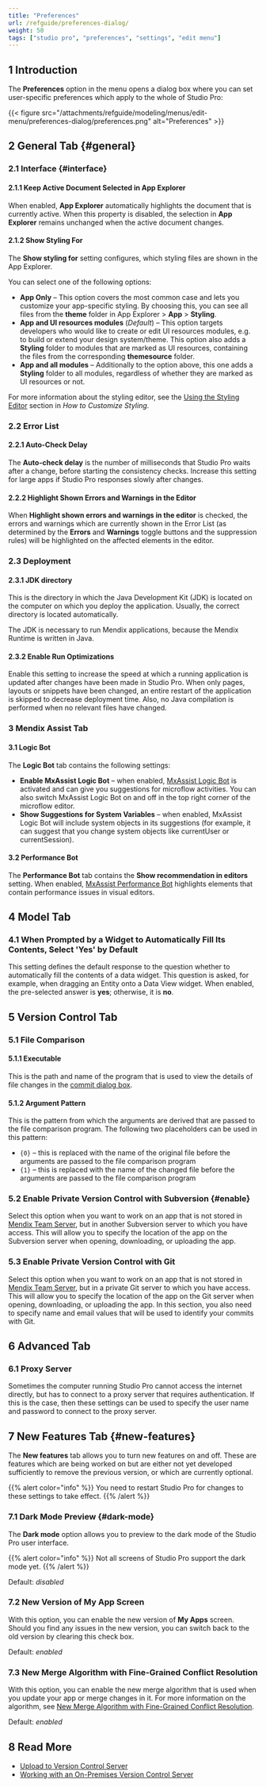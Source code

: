 ```yaml
---
title: "Preferences"
url: /refguide/preferences-dialog/
weight: 50
tags: ["studio pro", "preferences", "settings", "edit menu"]
---
```


## 1 Introduction

The **Preferences** option in the menu opens a dialog box where you can set user-specific preferences which apply to the whole of Studio Pro:

{{< figure src="/attachments/refguide/modeling/menus/edit-menu/preferences-dialog/preferences.png" alt="Preferences" >}}

## 2 General Tab {#general}

### 2.1 Interface {#interface}

#### 2.1.1 Keep Active Document Selected in App Explorer

When enabled, **App Explorer** automatically highlights the document that is currently active. When this property is disabled, the selection in **App Explorer** remains unchanged when the active document changes.

#### 2.1.2 Show Styling For

The **Show styling for** setting configures, which styling files are shown in the App Explorer. 

You can select one of the following options:

* **App Only** – This option covers the most common case and lets you customize your app-specific styling. By choosing this, you can see all files from the **theme** folder in App Explorer > **App** > **Styling**.
* **App and UI resources modules** (*Default*) – This option targets developers who would like to create or edit UI resources modules, e.g. to build or extend your design system/theme. This option also adds a **Styling** folder to modules that are marked as UI resources, containing the files from the corresponding **themesource** folder.
* **App and all modules** – Additionally to the option above, this one adds a **Styling** folder to all modules, regardless of whether they are marked as UI resources or not.

For more information about the styling editor, see the [Using the Styling Editor](/howto/front-end/customize-styling-new/#styling-editor) section in *How to Customize Styling*.

### 2.2 Error List

#### 2.2.1 Auto-Check Delay

The **Auto-check delay** is the number of milliseconds that Studio Pro waits after a change, before starting the consistency checks. Increase this setting for large apps if Studio Pro responses slowly after changes.

#### 2.2.2 Highlight Shown Errors and Warnings in the Editor

When **Highlight shown errors and warnings in the editor** is checked, the errors and warnings which are currently shown in the Error List (as determined by the **Errors** and **Warnings** toggle buttons and the suppression rules) will be highlighted on the affected elements in the editor.

### 2.3 Deployment

#### 2.3.1 JDK directory

This is the directory in which the Java Development Kit (JDK) is located on the computer on which you deploy the application. Usually, the correct directory is located automatically.

The JDK is necessary to run Mendix applications, because the Mendix Runtime is written in Java.

#### 2.3.2 Enable Run Optimizations

Enable this setting to increase the speed at which a running application is updated after changes have been made in Studio Pro. When only pages, layouts or snippets have been changed, an entire restart of the application is skipped to decrease deployment time. Also, no Java compilation is performed when no relevant files have changed.

### 3 Mendix Assist Tab

#### 3.1 Logic Bot

The **Logic Bot** tab contains the following settings:

* **Enable MxAssist Logic Bot** – when enabled, [MxAssist Logic Bot](/refguide/mx-assist-logic-bot/) is activated and can give you suggestions for microflow activities. You can also switch MxAssist Logic Bot on and off in the top right corner of the microflow editor.
* **Show Suggestions for System Variables** – when enabled, MxAssist Logic Bot will include system objects in its suggestions (for example, it can suggest that you change system objects like currentUser or currentSession).

#### 3.2 Performance Bot

The **Performance Bot** tab contains the **Show recommendation in editors** setting. When enabled, [MxAssist Performance Bot](/refguide/mx-assist-performance-bot/) highlights elements that contain performance issues in visual editors. 

## 4 Model Tab

### 4.1 When Prompted by a Widget to Automatically Fill Its Contents, Select 'Yes' by Default

This setting defines the default response to the question whether to automatically fill the contents of a data widget. This question is asked, for example, when dragging an Entity onto a Data View widget. When enabled, the pre-selected answer is **yes**; otherwise, it is **no**.

## 5 Version Control Tab

### 5.1 File Comparison

#### 5.1.1 Executable

This is the path and name of the program that is used to view the details of file changes in the [commit dialog box](/refguide/commit-dialog/).

#### 5.1.2 Argument Pattern

This is the pattern from which the arguments are derived that are passed to the file comparison program. The following two placeholders can be used in this pattern:

* `{0}` – this is replaced with the name of the original file before the arguments are passed to the file comparison program
* `{1}` – this is replaced with the name of the changed file before the arguments are passed to the file comparison program

### 5.2 Enable Private Version Control with Subversion {#enable}

Select this option when you want to work on an app that is not stored in [Mendix Team Server](/developerportal/collaborate/team-server/), but in another Subversion server to which you have access. This will allow you to specify the location of the app on the Subversion server when opening, downloading, or uploading the app.

### 5.3 Enable Private Version Control with Git 

Select this option when you want to work on an app that is not stored in [Mendix Team Server](/developerportal/collaborate/team-server/), but in a private Git server to which you have access. This will allow you to specify the location of the app on the Git server when opening, downloading, or uploading the app. In this section, you also need to specify name and email values that will be used to identify your commits with Git.

## 6 Advanced Tab

### 6.1 Proxy Server

Sometimes the computer running Studio Pro cannot access the internet directly, but has to connect to a proxy server that requires authentication. If this is the case, then these settings can be used to specify the user name and password to connect to the proxy server.

## 7 New Features Tab {#new-features}

The **New features** tab allows you to turn new features on and off. These are features which are being worked on but are either not yet developed sufficiently to remove the previous version, or which are currently optional.

{{% alert color="info" %}}
You need to restart Studio Pro for changes to these settings to take effect.
{{% /alert %}}

### 7.1 Dark Mode Preview {#dark-mode}

The **Dark mode** option allows you to preview to the dark mode of the Studio Pro user interface. 

{{% alert color="info" %}}
Not all screens of Studio Pro support the dark mode yet.
{{% /alert %}}

Default: *disabled*

### 7.2 New Version of My App Screen 

With this option, you can enable the new version of **My Apps** screen. Should you find any issues in the new version, you can switch back to the old version by clearing this check box.

Default: *enabled*

### 7.3 New Merge Algorithm with Fine-Grained Conflict Resolution

With this option, you can enable the new merge algorithm that is used when you update your app or merge changes in it. For more information on the algorithm, see [New Merge Algorithm with Fine-Grained Conflict Resolution](/refguide/new-merge-algorithm/).

Default: *enabled*

## 8 Read More

* [Upload to Version Control Server](/refguide/upload-to-version-control-dialog/)
* [Working with an On-Premises Version Control Server](/refguide/on-premises-svn/)
